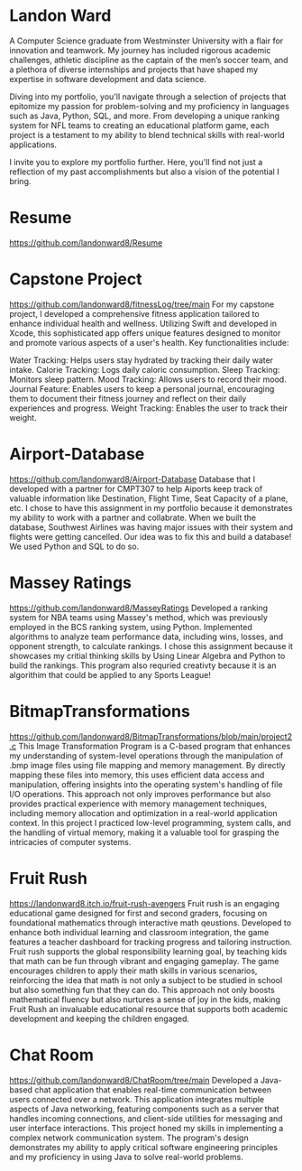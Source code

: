 # Landon Ward
A Computer Science graduate from Westminster University with a flair for innovation and teamwork. My journey has included rigorous academic challenges, athletic discipline as the captain of the men’s soccer team, and a plethora of diverse internships and projects that have shaped my expertise in software development and data science.

Diving into my portfolio, you'll navigate through a selection of projects that epitomize my passion for problem-solving and my proficiency in languages such as Java, Python, SQL, and more. From developing a unique ranking system for NFL teams to creating an educational platform game, each project is a testament to my ability to blend technical skills with real-world applications.

I invite you to explore my portfolio further. Here, you'll find not just a reflection of my past accomplishments but also a vision of the potential I bring.

# Resume
https://github.com/landonward8/Resume

# Capstone Project 
https://github.com/landonward8/fitnessLog/tree/main
For my capstone project, I developed a comprehensive fitness application tailored to enhance individual health and wellness. Utilizing Swift and developed in Xcode, this sophisticated app offers unique features designed to monitor and promote various aspects of a user's health. Key functionalities include:

Water Tracking: Helps users stay hydrated by tracking their daily water intake. Calorie Tracking: Logs daily caloric consumption. Sleep Tracking: Monitors sleep pattern. Mood Tracking: Allows users to record their mood. Journal Feature: Enables users to keep a personal journal, encouraging them to document their fitness journey and reflect on their daily experiences and progress. Weight Tracking: Enables the user to track their weight.

# Airport-Database
https://github.com/landonward8/Airport-Database
Database that I developed with a partner for CMPT307 to help Aiports keep track of valuable information like Destination, Flight Time, Seat Capacity of a plane, etc. I chose to have this assignment in my portfolio because it demonstrates my ability to work with a partner and collabrate. When we built the database, Southwest Airlines was having major issues with their system and flights were getting cancelled. Our idea was to fix this and build a database! We used Python and SQL to do so. 

# Massey Ratings
https://github.com/landonward8/MasseyRatings
Developed a ranking system for NBA teams using Massey's method, which was previously employed in the BCS ranking system, using Python. Implemented algorithms to analyze team performance data, including wins, losses, and opponent strength, to calculate rankings. I chose this assignment because it showcases my critial thinking skills by Using Linear Algebra and Python to build the rankings. This program also requried creativty because it is an algorithim that could be applied to any Sports League!

# BitmapTransformations
https://github.com/landonward8/BitmapTransformations/blob/main/project2.c
This Image Transformation Program is a C-based program that enhances my understanding of system-level operations through the manipulation of .bmp image files using file mapping and memory management. By directly mapping these files into memory, this uses efficient data access and manipulation, offering insights into the operating system's handling of file I/O operations. This approach not only improves performance but also provides practical experience with memory management techniques, including memory allocation and optimization in a real-world application context.  In this project I practiced low-level programming, system calls, and the handling of virtual memory, making it a valuable tool for grasping the intricacies of computer systems.

# Fruit Rush
https://landonward8.itch.io/fruit-rush-avengers 
Fruit rush is an engaging educational game designed for first and second graders, focusing on foundational mathematics through interactive math qeustions. Developed to enhance both individual learning and classroom integration, the game features a teacher dashboard for tracking progress and tailoring instruction. Fruit rush supports the global responsibility learning goal, by teaching kids that math can be fun through vibrant and engaging gameplay. The game encourages children to apply their math skills in various scenarios, reinforcing the idea that math is not only a subject to be studied in school but also something fun that they can do. This approach not only boosts mathematical fluency but also nurtures a sense of joy in the kids, making Fruit Rush an invaluable educational resource that supports both academic development and keeping the children engaged.

# Chat Room
https://github.com/landonward8/ChatRoom/tree/main
Developed a Java-based chat application that enables real-time communication between users connected over a network. This application integrates multiple aspects of Java networking, featuring components such as a server that handles incoming connections, and client-side utilities for messaging and user interface interactions. This project honed my skills in implementing a complex network communication system. The program's design demonstrates my ability to apply critical software engineering principles and my proficiency in using Java to solve real-world problems.

